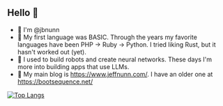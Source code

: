 ## Hello 👋

- 👋 I'm @jbnunn 
- 🌱 My first language was BASIC. Through the years my favorite languages have been PHP -> Ruby -> Python. I tried liking Rust, but it hasn't worked out (yet).
- 🤖 I used to build robots and create neural networks. These days I'm more into building apps that use LLMs.
- 📓 My main blog is https://www.jeffnunn.com/. I have an older one at https://bootsequence.net/

[![Top Langs](https://github-readme-stats.vercel.app/api/top-langs/?username=jbnunn&theme=synthwave)](https://github.com/anuraghazra/github-readme-stats)
